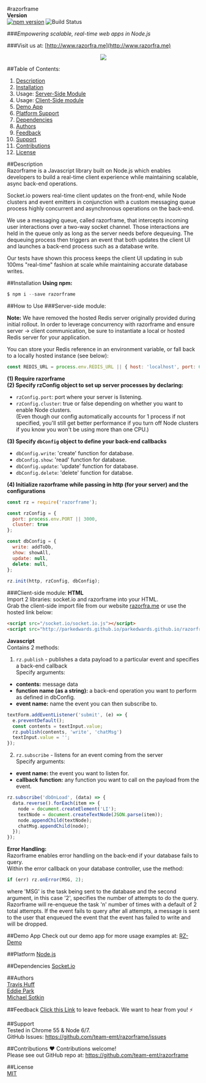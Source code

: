 #razorframe  
**Version**  
[![npm version](https://badge.fury.io/js/razorframe.svg)](https://badge.fury.io/js/razorframe) 
![Build Status](https://travis-ci.org/team-emt/razorframe.svg?branch=master) 
  
###*Empowering scalable, real-time web apps in Node.js*  

###Visit us at: [http://www.razorfra.me](http://www.razorfra.me)  
<p align="center">
  <img src="https://raw.githubusercontent.com/travishuff/razorframe/master/rz-logo.png" />
</p> 

##Table of Contents:  
1. [Description](#description)  
2. [Installation](#installation)  
3. Usage: [Server-Side Module](#server)  
4. Usage:	[Client-Side module](#client)  
5. [Demo App](#demo)  
6. [Platform Support](#platform)  
7. [Dependencies](#dependencies)  
8. [Authors](#authors)  
9. [Feedback](#feedback)  
10. [Support](#support)  
11. [Contributions](#contributions)  
12. [License](#license)  

##<a name="description"></a>Description  
Razorframe is a Javascript library built on Node.js which enables developers to build a real-time client experience while maintaining scalable, async back-end operations.  

Socket.io powers real-time client updates on the front-end, while Node clusters and event emitters in conjunction with a custom messaging queue process highly concurrent and asynchronous operations on the back-end.
  
We use a messaging queue, called razorframe, that intercepts incoming user interactions over a two-way socket channel.  Those interactions are held in the queue only as long as the server needs before dequeuing.  The dequeuing process then triggers an event that both updates the client UI and launches a back-end process such as a database write.  

Our tests have shown this process keeps the client UI updating in sub 100ms "real-time" fashion at scale while maintaining accurate database writes.

##<a name="installation"></a>Installation
**Using npm:**  

```javascript
$ npm i --save razorframe
```

##How to Use
###<a name="server"></a>Server-side module:  

**Note:**
We have removed the hosted Redis server originally provided during initial rollout.  In order to leverage concurrency with razorframe and ensure server -> client communication, be sure to instantiate a local or hosted Redis server for your application.  

You can store your Redis reference in an environment variable, or fall back to a locally hosted instance (see below):

```javascript
const REDIS_URL = process.env.REDIS_URL || { host: 'localhost', port: 6379 }
```

**(1) Require razorframe**  
**(2) Specify rzConfig object to set up server processes by declaring:**

* `rzConfig.port`: port where your server is listening.  
* `rzConfig.cluster`: true or false depending on whether you want to enable Node clusters.  
(Even though our config automatically accounts for 1 process if not specified, you'll still get better performance if you turn off Node clusters if you know you won't be using more than one CPU.)  

**(3) Specify ```dbConfig``` object to define your back-end callbacks** 

* `dbConfig.write`: 'create' function for database. 
* `dbConfig.show`: 'read' function for database.  
* `dbConfig.update`: 'update' function for database.  
* `dbConfig.delete`: 'delete' function for databse.   
 
**(4) Initialize razorframe while passing in http (for your server) and the configurations**

```javascript
const rz = require('razorframe');

const rzConfig = {
  port: process.env.PORT || 3000,
  cluster: true
};

const dbConfig = {
  write: addToDb,
  show: showAll,
  update: null,
  delete: null,
};
 
rz.init(http, rzConfig, dbConfig);
```


###<a name="client"></a>Client-side module: 
**HTML**   
Import 2 libraries: socket.io and razorframe into your HTML.  
Grab the client-side import file from our website [razorfra.me](http://www.razorfra.me) or use the hosted link below:

```html
<script src="/socket.io/socket.io.js"></script>
<script src="http://parkedwards.github.io/parkedwards.github.io/razorframe.js"></script>
```

**Javascript**  
Contains 2 methods:  
1) `rz.publish`  - publishes a data payload to a particular event and specifies a back-end callback  
Specify arguments:

* **contents:** message data
* **function name (as a string):** a back-end operation you want to perform as defined in dbConfig.
* **event name:** name the event you can then subscribe to. 
 
```javascript
textForm.addEventListener('submit', (e) => {
  e.preventDefault();
  const contents = textInput.value;
  rz.publish(contents, 'write', 'chatMsg')
  textInput.value = '';
});
```

2) `rz.subscribe` - listens for an event coming from the server  
Specify arguments:

* **event name:** the event you want to listen for.
* **callback function:** any function you want to call on the payload from the event.

```javascript
rz.subscribe('dbOnLoad', (data) => {
  data.reverse().forEach(item => {
    node = document.createElement('LI');
    textNode = document.createTextNode(JSON.parse(item));
    node.appendChild(textNode);
    chatMsg.appendChild(node);
  });
});
```
**Error Handling:**  
Razorframe enables error handling on the back-end if your database fails to query.  
Within the error callback on your database controller, use the method:  

```javascript
if (err) rz.onError(MSG, 2);
```  
where 'MSG' is the task being sent to the database and the second argument, in this case '2', specifies the number of attempts to do the query.  Razorframe will re-enqueue the task 'n' number of times with a default of 2 total attempts.  If the event fails to query after all attempts, a message is sent to the user that enqueued the event that the event has failed to write and will be dropped.

##<a name="demo"></a>Demo App
Check out our demo app for more usage examples at: [RZ-Demo](https://github.com/team-emt/rz_demo)

##<a name="platform"></a>Platform
[Node.js](https://nodejs.org/)  

##<a name="dependencies"></a>Dependencies
[Socket.io](https://www.npmjs.com/package/socket.io)  

##<a name="authors"></a>Authors  
[Travis Huff](https://github.com/travishuff)  
[Eddie Park](https://github.com/parkedwards)  
[Michael Sotkin](https://github.com/msotkin)

##<a name="feedback"></a>Feedback
[Click this Link](https://docs.google.com/forms/d/e/1FAIpQLSdxOOe3qaxfK8kmPEZUaPQNM9cL_5jFxzUpHI_K2WNJvnpEuA/viewform) to leave feeback.  We want to hear from you! ⚡️

##<a name="support"></a>Support  
Tested in Chrome 55 & Node 6/7.  
GitHub Issues: <https://github.com/team-emt/razorframe/issues>

##<a name="contributions"></a>Contributions
❤️ Contributions welcome!  
Please see out GitHub repo at: <https://github.com/team-emt/razorframe>

##<a name="license"></a>License  
[MIT](https://github.com/team-emt/razorframe/blob/master/LICENSE)   
